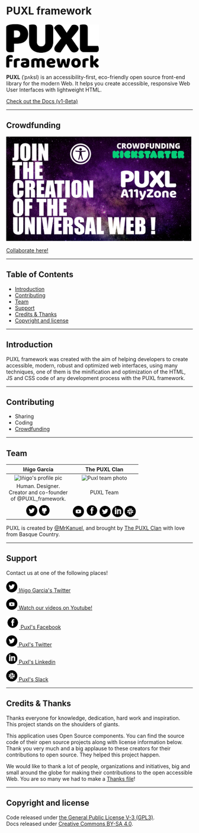 # PUXL framework
  <a href="https://puxl.io/"><img src="readme/PUXL_framework--black.png" alt="Puxl Logo" width=250></a>

  **PUXL** (ˈpʌksl) is an accessibility-first, eco-friendly open source front-end library for the modern Web. It helps you create accessible, responsive Web User Interfaces with lightweight HTML.  

  [Check out the Docs (v1-βeta)](https://puxl.io/docs/v1-beta/)

---
## Crowdfunding
  <a href="https://www.youtube.com/watch?v=HLUPPDanT6w&feature=emb_title"><img src="readme/PUXL-Crowdfunding-thumbnail.jpg" alt="Crowdfunding kickstarter" width=500></a>

  <a href="https://puxlaccessibility.zone/">Collaborate here!</a>

---

## Table of Contents 

  - [Introduction](#Introduction)  
  - [Contributing](#Contributing)  
  - [Team](#Team)  
  - [Support](#Support)  
  - [Credits & Thanks](#Credits-&-Thanks)  
  - [Copyright and license](#Copyright-and-license)  

---

## Introduction
  PUXL framework was created with the aim of helping developers to create accessible, modern, robust and optimized web interfaces, using many techniques, one of them is the minification and optimization of the HTML, JS and CSS code of any development process with the PUXL framework.

---

## Contributing

  - Sharing
  - Coding
  - <a href="https://puxlaccessibility.zone/">Crowdfunding</a>

---

## Team

  | Iñigo Garcia | The PUXL Clan |  
  | :---: |:---:|  
  | <img src="https://avatars1.githubusercontent.com/u/11219677?s=400&u=58da6fc5e43848768ccdb3597cc1f4246beafb8c&v=4" alt="Iñigo's profile pic" width=250> | <img src="readme/PUXL-Team.jpg" alt="Puxl team photo" width=250> |  
  | Human. Designer.<br>Creator and co-founder<br>of @PUXL_framework. | PUXL Team |  
  | <a href="https://twitter.com/mrkanuel"><img src="readme/icons/twitter.png" alt="Iñigo's twitter" width=30></a> <a href="https://github.com/MrKanuel"><img src="readme/icons/github.png" alt="Iñigo's GitHub" width=32></a> | <a href="https://www.youtube.com/channel/UCKf093lz3NY-JZRvh-JGwdA"><img src="readme/icons/youtube.png" alt="Puxl's Youtube" width=30></a> <a href="https://www.facebook.com/puxla11y/"><img src="readme/icons/facebook.png" alt="Puxl's Facebook" width=35></a> <a href="https://twitter.com/puxla11y"><img src="readme/icons/twitter.png" alt="Puxl's Twitter" width=30></a> <a href="https://www.linkedin.com/company/puxl/"><img src="readme/icons/linkedin.png" alt="Puxl's Linkedin" width=30></a> <a href="https://puxlframework.slack.com/join/shared_invite/zt-6wuia0nl-2DUSBgjwYRwWH9yVviAosQ#/"><img src="readme/icons/slack.png" alt="Puxl's Slack" width=30></a> |


  PUXL is created by [@MrKanuel](https://twitter.com/mrkanuel), and brought by [The PUXL Clan](https://twitter.com/i/lists/1123508090614239232/members) with love from Basque Country.

---

## Support

  Contact us at one of the following places!

  <a href="https://twitter.com/mrkanuel"><img src="readme/icons/twitter.png" alt="Twitter logo" width=30> Iñigo Garcia's Twitter</a>  
  
  <a href="https://www.youtube.com/channel/UCKf093lz3NY-JZRvh-JGwdA"><img src="readme/icons/youtube.png" alt="Youtube logo" width=30> Watch our videos on Youtube!</a>  
  
  <a href="https://www.facebook.com/puxla11y/"><img src="readme/icons/facebook.png" alt="Facebook logo" width=35> Puxl's Facebook</a>  
  
  <a href="https://twitter.com/puxla11y"><img src="readme/icons/twitter.png" alt="Twitter logo" width=30> Puxl's Twitter</a>  
  
  <a href="https://www.linkedin.com/company/puxl/"><img src="readme/icons/linkedin.png" alt="Linkedin logo" width=30> Puxl's Linkedin</a>  
  
  <a href="https://puxlframework.slack.com/join/shared_invite/zt-6wuia0nl-2DUSBgjwYRwWH9yVviAosQ#/"><img src="readme/icons/slack.png" alt="Slack logo" width=30> Puxl's Slack</a>  

---

## Credits & Thanks

  Thanks everyone for knowledge, dedication, hard work and inspiration.  
  This project stands on the shoulders of giants.

  This application uses Open Source components. You can find the source code of their open source projects along with license information below.  
  Thank you very much and a big applause to these creators for their contributions to open source. They helped this project happen.  

  We would like to thank a lot of people, organizations and initiatives, big and small around the globe for making their contributions to the open accessible Web. You are so many we had to make a [Thanks file](https://github.com/puxl/puxl-framework/blob/testing/thanks.md)!

---

## Copyright and license

  Code released under [the General Public License V-3 (GPL3)](https://github.com/puxl/puxl-framework/blob/master/LICENSE).  
  Docs released under [Creative Commons BY-SA 4.0](https://creativecommons.org/licenses/by-sa/4.0/).
